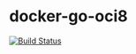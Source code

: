 # docker-go-oci8

[![Build Status](https://travis-ci.org/jeanmorais/docker-go-oci8.svg?branch=master)](https://travis-ci.org/jeanmorais/docker-go-oci8)
